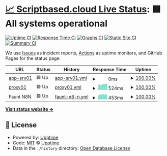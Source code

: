 # [📈 Scriptbased.cloud Live Status](https://live-status.scriptbased.cloud): <!--live status--> **🟩 All systems operational**

[![Uptime CI](https://github.com/patrickc-sb/uptime-status/workflows/Uptime%20CI/badge.svg)](https://github.com/patrickc-sb/uptime-status/actions?query=workflow%3A%22Uptime+CI%22)
[![Response Time CI](https://github.com/patrickc-sb/uptime-status/workflows/Response%20Time%20CI/badge.svg)](https://github.com/patrickc-sb/uptime-status/actions?query=workflow%3A%22Response+Time+CI%22)
[![Graphs CI](https://github.com/patrickc-sb/uptime-status/workflows/Graphs%20CI/badge.svg)](https://github.com/patrickc-sb/uptime-status/actions?query=workflow%3A%22Graphs+CI%22)
[![Static Site CI](https://github.com/patrickc-sb/uptime-status/workflows/Static%20Site%20CI/badge.svg)](https://github.com/patrickc-sb/uptime-status/actions?query=workflow%3A%22Static+Site+CI%22)
[![Summary CI](https://github.com/patrickc-sb/uptime-status/workflows/Summary%20CI/badge.svg)](https://github.com/patrickc-sb/uptime-status/actions?query=workflow%3A%22Summary+CI%22)

We use [Issues](https://github.com/patrickc-sb/uptime-status/issues) as incident reports, [Actions](https://github.com/patrickc-sb/uptime-status/actions) as uptime monitors, and GitHub Pages for the status page.

<!--start: status pages-->
<!-- This summary is generated by Upptime (https://github.com/upptime/upptime) -->
<!-- Do not edit this manually, your changes will be overwritten -->
<!-- prettier-ignore -->
| URL | Status | History | Response Time | Uptime |
| --- | ------ | ------- | ------------- | ------ |
| <img alt="" src="https://favicons.githubusercontent.com/null" height="13"> [app-srv01](116.203.202.135) | 🟩 Up | [app-srv01.yml](https://github.com/patrickc-sb/scriptbased.cloud-status/commits/HEAD/history/app-srv01.yml) | <details><summary><img alt="Response time graph" src="./graphs/app-srv01/response-time-week.png" height="20"> 0ms</summary><br><a href="https://live-status.scriptbased.cloud/history/app-srv01"><img alt="Response time 0" src="https://img.shields.io/endpoint?url=https%3A%2F%2Fraw.githubusercontent.com%2Fpatrickc-sb%2Fscriptbased.cloud-status%2FHEAD%2Fapi%2Fapp-srv01%2Fresponse-time.json"></a><br><a href="https://live-status.scriptbased.cloud/history/app-srv01"><img alt="24-hour response time 0" src="https://img.shields.io/endpoint?url=https%3A%2F%2Fraw.githubusercontent.com%2Fpatrickc-sb%2Fscriptbased.cloud-status%2FHEAD%2Fapi%2Fapp-srv01%2Fresponse-time-day.json"></a><br><a href="https://live-status.scriptbased.cloud/history/app-srv01"><img alt="7-day response time 0" src="https://img.shields.io/endpoint?url=https%3A%2F%2Fraw.githubusercontent.com%2Fpatrickc-sb%2Fscriptbased.cloud-status%2FHEAD%2Fapi%2Fapp-srv01%2Fresponse-time-week.json"></a><br><a href="https://live-status.scriptbased.cloud/history/app-srv01"><img alt="30-day response time 0" src="https://img.shields.io/endpoint?url=https%3A%2F%2Fraw.githubusercontent.com%2Fpatrickc-sb%2Fscriptbased.cloud-status%2FHEAD%2Fapi%2Fapp-srv01%2Fresponse-time-month.json"></a><br><a href="https://live-status.scriptbased.cloud/history/app-srv01"><img alt="1-year response time 0" src="https://img.shields.io/endpoint?url=https%3A%2F%2Fraw.githubusercontent.com%2Fpatrickc-sb%2Fscriptbased.cloud-status%2FHEAD%2Fapi%2Fapp-srv01%2Fresponse-time-year.json"></a></details> | <details><summary><a href="https://live-status.scriptbased.cloud/history/app-srv01">100.00%</a></summary><a href="https://live-status.scriptbased.cloud/history/app-srv01"><img alt="All-time uptime 99.53%" src="https://img.shields.io/endpoint?url=https%3A%2F%2Fraw.githubusercontent.com%2Fpatrickc-sb%2Fscriptbased.cloud-status%2FHEAD%2Fapi%2Fapp-srv01%2Fuptime.json"></a><br><a href="https://live-status.scriptbased.cloud/history/app-srv01"><img alt="24-hour uptime 100.00%" src="https://img.shields.io/endpoint?url=https%3A%2F%2Fraw.githubusercontent.com%2Fpatrickc-sb%2Fscriptbased.cloud-status%2FHEAD%2Fapi%2Fapp-srv01%2Fuptime-day.json"></a><br><a href="https://live-status.scriptbased.cloud/history/app-srv01"><img alt="7-day uptime 100.00%" src="https://img.shields.io/endpoint?url=https%3A%2F%2Fraw.githubusercontent.com%2Fpatrickc-sb%2Fscriptbased.cloud-status%2FHEAD%2Fapi%2Fapp-srv01%2Fuptime-week.json"></a><br><a href="https://live-status.scriptbased.cloud/history/app-srv01"><img alt="30-day uptime 100.00%" src="https://img.shields.io/endpoint?url=https%3A%2F%2Fraw.githubusercontent.com%2Fpatrickc-sb%2Fscriptbased.cloud-status%2FHEAD%2Fapi%2Fapp-srv01%2Fuptime-month.json"></a><br><a href="https://live-status.scriptbased.cloud/history/app-srv01"><img alt="1-year uptime 99.53%" src="https://img.shields.io/endpoint?url=https%3A%2F%2Fraw.githubusercontent.com%2Fpatrickc-sb%2Fscriptbased.cloud-status%2FHEAD%2Fapi%2Fapp-srv01%2Fuptime-year.json"></a></details>
| <img alt="" src="https://favicons.githubusercontent.com/proxy01.scriptbased.cloud" height="13"> [proxy01](https://proxy01.scriptbased.cloud) | 🟩 Up | [proxy01.yml](https://github.com/patrickc-sb/scriptbased.cloud-status/commits/HEAD/history/proxy01.yml) | <details><summary><img alt="Response time graph" src="./graphs/proxy01/response-time-week.png" height="20"> 524ms</summary><br><a href="https://live-status.scriptbased.cloud/history/proxy01"><img alt="Response time 513" src="https://img.shields.io/endpoint?url=https%3A%2F%2Fraw.githubusercontent.com%2Fpatrickc-sb%2Fscriptbased.cloud-status%2FHEAD%2Fapi%2Fproxy01%2Fresponse-time.json"></a><br><a href="https://live-status.scriptbased.cloud/history/proxy01"><img alt="24-hour response time 512" src="https://img.shields.io/endpoint?url=https%3A%2F%2Fraw.githubusercontent.com%2Fpatrickc-sb%2Fscriptbased.cloud-status%2FHEAD%2Fapi%2Fproxy01%2Fresponse-time-day.json"></a><br><a href="https://live-status.scriptbased.cloud/history/proxy01"><img alt="7-day response time 524" src="https://img.shields.io/endpoint?url=https%3A%2F%2Fraw.githubusercontent.com%2Fpatrickc-sb%2Fscriptbased.cloud-status%2FHEAD%2Fapi%2Fproxy01%2Fresponse-time-week.json"></a><br><a href="https://live-status.scriptbased.cloud/history/proxy01"><img alt="30-day response time 503" src="https://img.shields.io/endpoint?url=https%3A%2F%2Fraw.githubusercontent.com%2Fpatrickc-sb%2Fscriptbased.cloud-status%2FHEAD%2Fapi%2Fproxy01%2Fresponse-time-month.json"></a><br><a href="https://live-status.scriptbased.cloud/history/proxy01"><img alt="1-year response time 513" src="https://img.shields.io/endpoint?url=https%3A%2F%2Fraw.githubusercontent.com%2Fpatrickc-sb%2Fscriptbased.cloud-status%2FHEAD%2Fapi%2Fproxy01%2Fresponse-time-year.json"></a></details> | <details><summary><a href="https://live-status.scriptbased.cloud/history/proxy01">100.00%</a></summary><a href="https://live-status.scriptbased.cloud/history/proxy01"><img alt="All-time uptime 99.40%" src="https://img.shields.io/endpoint?url=https%3A%2F%2Fraw.githubusercontent.com%2Fpatrickc-sb%2Fscriptbased.cloud-status%2FHEAD%2Fapi%2Fproxy01%2Fuptime.json"></a><br><a href="https://live-status.scriptbased.cloud/history/proxy01"><img alt="24-hour uptime 100.00%" src="https://img.shields.io/endpoint?url=https%3A%2F%2Fraw.githubusercontent.com%2Fpatrickc-sb%2Fscriptbased.cloud-status%2FHEAD%2Fapi%2Fproxy01%2Fuptime-day.json"></a><br><a href="https://live-status.scriptbased.cloud/history/proxy01"><img alt="7-day uptime 100.00%" src="https://img.shields.io/endpoint?url=https%3A%2F%2Fraw.githubusercontent.com%2Fpatrickc-sb%2Fscriptbased.cloud-status%2FHEAD%2Fapi%2Fproxy01%2Fuptime-week.json"></a><br><a href="https://live-status.scriptbased.cloud/history/proxy01"><img alt="30-day uptime 99.91%" src="https://img.shields.io/endpoint?url=https%3A%2F%2Fraw.githubusercontent.com%2Fpatrickc-sb%2Fscriptbased.cloud-status%2FHEAD%2Fapi%2Fproxy01%2Fuptime-month.json"></a><br><a href="https://live-status.scriptbased.cloud/history/proxy01"><img alt="1-year uptime 99.40%" src="https://img.shields.io/endpoint?url=https%3A%2F%2Fraw.githubusercontent.com%2Fpatrickc-sb%2Fscriptbased.cloud-status%2FHEAD%2Fapi%2Fproxy01%2Fuptime-year.json"></a></details>
| <img alt="" src="https://favicons.githubusercontent.com/null" height="13"> Faunt N8N | 🟩 Up | [faunt-n8-n.yml](https://github.com/patrickc-sb/scriptbased.cloud-status/commits/HEAD/history/faunt-n8-n.yml) | <details><summary><img alt="Response time graph" src="./graphs/faunt-n8-n/response-time-week.png" height="20"> 453ms</summary><br><a href="https://live-status.scriptbased.cloud/history/faunt-n8-n"><img alt="Response time 492" src="https://img.shields.io/endpoint?url=https%3A%2F%2Fraw.githubusercontent.com%2Fpatrickc-sb%2Fscriptbased.cloud-status%2FHEAD%2Fapi%2Ffaunt-n8-n%2Fresponse-time.json"></a><br><a href="https://live-status.scriptbased.cloud/history/faunt-n8-n"><img alt="24-hour response time 404" src="https://img.shields.io/endpoint?url=https%3A%2F%2Fraw.githubusercontent.com%2Fpatrickc-sb%2Fscriptbased.cloud-status%2FHEAD%2Fapi%2Ffaunt-n8-n%2Fresponse-time-day.json"></a><br><a href="https://live-status.scriptbased.cloud/history/faunt-n8-n"><img alt="7-day response time 453" src="https://img.shields.io/endpoint?url=https%3A%2F%2Fraw.githubusercontent.com%2Fpatrickc-sb%2Fscriptbased.cloud-status%2FHEAD%2Fapi%2Ffaunt-n8-n%2Fresponse-time-week.json"></a><br><a href="https://live-status.scriptbased.cloud/history/faunt-n8-n"><img alt="30-day response time 476" src="https://img.shields.io/endpoint?url=https%3A%2F%2Fraw.githubusercontent.com%2Fpatrickc-sb%2Fscriptbased.cloud-status%2FHEAD%2Fapi%2Ffaunt-n8-n%2Fresponse-time-month.json"></a><br><a href="https://live-status.scriptbased.cloud/history/faunt-n8-n"><img alt="1-year response time 492" src="https://img.shields.io/endpoint?url=https%3A%2F%2Fraw.githubusercontent.com%2Fpatrickc-sb%2Fscriptbased.cloud-status%2FHEAD%2Fapi%2Ffaunt-n8-n%2Fresponse-time-year.json"></a></details> | <details><summary><a href="https://live-status.scriptbased.cloud/history/faunt-n8-n">100.00%</a></summary><a href="https://live-status.scriptbased.cloud/history/faunt-n8-n"><img alt="All-time uptime 99.91%" src="https://img.shields.io/endpoint?url=https%3A%2F%2Fraw.githubusercontent.com%2Fpatrickc-sb%2Fscriptbased.cloud-status%2FHEAD%2Fapi%2Ffaunt-n8-n%2Fuptime.json"></a><br><a href="https://live-status.scriptbased.cloud/history/faunt-n8-n"><img alt="24-hour uptime 100.00%" src="https://img.shields.io/endpoint?url=https%3A%2F%2Fraw.githubusercontent.com%2Fpatrickc-sb%2Fscriptbased.cloud-status%2FHEAD%2Fapi%2Ffaunt-n8-n%2Fuptime-day.json"></a><br><a href="https://live-status.scriptbased.cloud/history/faunt-n8-n"><img alt="7-day uptime 100.00%" src="https://img.shields.io/endpoint?url=https%3A%2F%2Fraw.githubusercontent.com%2Fpatrickc-sb%2Fscriptbased.cloud-status%2FHEAD%2Fapi%2Ffaunt-n8-n%2Fuptime-week.json"></a><br><a href="https://live-status.scriptbased.cloud/history/faunt-n8-n"><img alt="30-day uptime 99.91%" src="https://img.shields.io/endpoint?url=https%3A%2F%2Fraw.githubusercontent.com%2Fpatrickc-sb%2Fscriptbased.cloud-status%2FHEAD%2Fapi%2Ffaunt-n8-n%2Fuptime-month.json"></a><br><a href="https://live-status.scriptbased.cloud/history/faunt-n8-n"><img alt="1-year uptime 99.91%" src="https://img.shields.io/endpoint?url=https%3A%2F%2Fraw.githubusercontent.com%2Fpatrickc-sb%2Fscriptbased.cloud-status%2FHEAD%2Fapi%2Ffaunt-n8-n%2Fuptime-year.json"></a></details>

<!--end: status pages-->

[**Visit status website →**](https://live-status.scriptbased.cloud)

## 📄 License

- Powered by: [Upptime](https://github.com/upptime/upptime)
- Code: [MIT](./LICENSE) © [Upptime](https://upptime.js.org)
- Data in the `./history` directory: [Open Database License](https://opendatacommons.org/licenses/odbl/1-0/)
